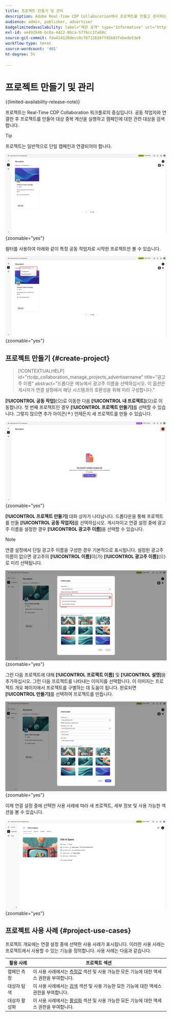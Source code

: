 ```yaml
---
title: 프로젝트 만들기 및 관리
description: Adobe Real-Time CDP Collaboration에서 프로젝트를 만들고 관리하는 방법 알아보기
audience: admin, publisher, advertiser
badgelimitedavailability: label="제한 공개" type="Informative" url="https://helpx.adobe.com/legal/product-descriptions/real-time-customer-data-platform-collaboration.html newtab=true"
exl-id: ae492846-bc0a-4422-86ca-577bcc1fa60c
source-git-commit: fda414120decc0c76712616ff85b83febede53e9
workflow-type: tm+mt
source-wordcount: '401'
ht-degree: 5%

---
```


# 프로젝트 만들기 및 관리

{{limited-availability-release-note}}

프로젝트는 Real-Time CDP Collaboration 워크플로의 중심입니다. 공동 작업자와 연결한 후 프로젝트를 만들어 대상 중복 계산을 실행하고 캠페인에 대한 관련 대상을 검색합니다.

>[!TIP]
>
>프로젝트는 일반적으로 단일 캠페인과 연결되어야 합니다.

![모든 현재 프로젝트를 표시하는 공동 작업 대시보드입니다.](/help/assets/collaborate/manage-view-projects/projects-overview-page.png){zoomable="yes"}

필터를 사용하여 아래와 같이 특정 공동 작업자로 시작한 프로젝트만 볼 수 있습니다.

![단일 공동 작업자가 있는 프로젝트의 필터링된 보기입니다.](/help/assets/collaborate/manage-view-projects/filtered-project-view.png){zoomable="yes"}

## 프로젝트 만들기 {#create-project}

>[!CONTEXTUALHELP]
>id="rtcdp_collaboration_manage_projects_advertisername"
>title="광고주 이름"
>abstract="드롭다운 메뉴에서 광고주 이름을 선택하십시오. 이 옵션은 게시자가 연결 설정에서 해당 시스템과의 호환성을 위해 미리 구성합니다."

**[!UICONTROL 공동 작업]**(으)로 이동한 다음 **[!UICONTROL 내 프로젝트]**(으)로 이동합니다. 첫 번째 프로젝트인 경우 **[!UICONTROL 프로젝트 만들기]**&#x200B;를 선택할 수 있습니다. 그렇지 않으면 추가 아이콘(![추가 아이콘)을 선택할 수 있습니다.](/help/assets/icons/plus.png)) 언제든지 새 프로젝트를 만들 수 있습니다.

![더하기 기호를 선택하거나 프로젝트를 만들어 새 프로젝트를 설정합니다.](/help/assets/collaborate/manage-view-projects/create-project.png){zoomable="yes"}

**[!UICONTROL 프로젝트 만들기]** 대화 상자가 나타납니다. 드롭다운을 통해 프로젝트를 만들 **[!UICONTROL 공동 작업자]**&#x200B;를 선택하십시오. 게시자이고 연결 설정 중에 광고주 이름을 설정한 경우 **[!UICONTROL 광고주 이름]**&#x200B;을 선택할 수 있습니다.

>[!NOTE]
>
> 연결 설정에서 단일 광고주 이름을 구성한 경우 기본적으로 표시됩니다. 설정된 광고주 이름이 없으면 광고주의 **[!UICONTROL 이름]**&#x200B;이(가) **[!UICONTROL 광고주 이름]**(으)로 미리 선택됩니다.

![공동 작업자가 선택되고 광고주 이름이 강조 표시된 프로젝트 만들기 대화 상자.](/help/assets/collaborate/manage-view-projects/create-project-advertiser-names.png){zoomable="yes"}

그런 다음 프로젝트에 대해 **[!UICONTROL 프로젝트 이름]** 및 **[!UICONTROL 설명]**&#x200B;을 추가하십시오. 그런 다음 프로젝트를 나타내는 이미지를 선택합니다. 이 이미지는 프로젝트 개요 페이지에서 프로젝트를 구별하는 데 도움이 됩니다. 완료되면 **[!UICONTROL 만들기]**&#x200B;를 선택하여 프로젝트를 만듭니다.

![새 프로젝트를 설정하는 데 필요한 옵션](/help/assets/collaborate/manage-view-projects/create-project-required-info.png){zoomable="yes"}

이제 연결 설정 중에 선택한 사용 사례에 따라 새 프로젝트, 세부 정보 및 사용 가능한 섹션을 볼 수 있습니다.

![프로젝트 개요 작업 영역입니다.](/help/assets/collaborate/manage-view-projects/project-overview.png){zoomable="yes"}

## 프로젝트 사용 사례 {#project-use-cases}

프로젝트 개요에는 연결 설정 중에 선택한 사용 사례가 표시됩니다. 이러한 사용 사례는 프로젝트에서 사용할 수 있는 기능을 정의합니다. 사용 사례는 다음과 같습니다.

| 활용 사례 | 프로젝트 섹션 |
| --- | --- |
| 캠페인 측정 | 이 사용 사례에서는 [측정값](/help/guide/collaborate/measure.md) 섹션 및 사용 가능한 모든 기능에 대한 액세스 권한을 부여합니다. |
| 대상자 탐색 | 이 사용 사례에서는 [검색](/help/guide/collaborate/discover.md) 섹션 및 사용 가능한 모든 기능에 대한 액세스 권한을 부여합니다. |
| 대상자 활성화 | 이 사용 사례에서는 [활성화](/help/guide/collaborate/activate.md) 섹션 및 사용 가능한 모든 기능에 대한 액세스 권한을 부여합니다. |
